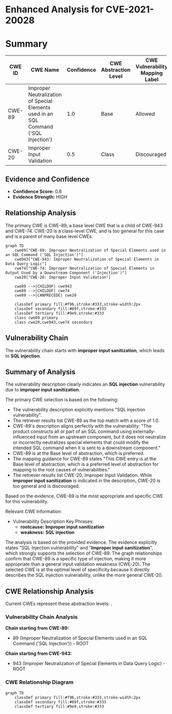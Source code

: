 # Enhanced Analysis for CVE-2021-20028

# Summary
| CWE ID | CWE Name | Confidence | CWE Abstraction Level | CWE Vulnerability Mapping Label | CWE-Vulnerability Mapping Notes |
|---|---|---|---|---|---|
| CWE-89 | Improper Neutralization of Special Elements used in an SQL Command ('SQL Injection') | 1.0 | Base | Allowed | Primary CWE |
| CWE-20 | Improper Input Validation | 0.5 | Class | Discouraged | Secondary Candidate |

## Evidence and Confidence

*   **Confidence Score:** 0.8
*   **Evidence Strength:** HIGH

## Relationship Analysis
The primary CWE is CWE-89, a base level CWE that is a child of CWE-943 and CWE-74. CWE-20 is a class-level CWE, and is too general for this case and is a parent of many base level CWEs.

```mermaid
graph TD
    cwe89["CWE-89: Improper Neutralization of Special Elements used in an SQL Command ('SQL Injection')"]
    cwe943["CWE-943: Improper Neutralization of Special Elements in Data Query Logic"]
    cwe74["CWE-74: Improper Neutralization of Special Elements in Output Used by a Downstream Component ('Injection')"]
    cwe20["CWE-20: Improper Input Validation"]
    
    cwe89 -->|CHILDOF| cwe943
    cwe89 -->|CHILDOF| cwe74   
    cwe89 -->|CANPRECEDE| cwe20
    
    classDef primary fill:#f96,stroke:#333,stroke-width:2px
    classDef secondary fill:#69f,stroke:#333
    classDef tertiary fill:#9e9,stroke:#333
    class cwe89 primary
    class cwe20,cwe943,cwe74 secondary
```

## Vulnerability Chain
The vulnerability chain starts with **improper input sanitization**, which leads to **SQL injection**.

## Summary of Analysis
The vulnerability description clearly indicates an **SQL injection** vulnerability due to **improper input sanitization**.

The primary CWE selection is based on the following:
*   The vulnerability description explicitly mentions "SQL Injection vulnerability".
*   The retriever results list CWE-89 as the top match with a score of 1.0.
*   CWE-89's description aligns perfectly with the vulnerability: "The product constructs all or part of an SQL command using externally-influenced input from an upstream component, but it does not neutralize or incorrectly neutralizes special elements that could modify the intended SQL command when it is sent to a downstream component."
*   CWE-89 is at the Base level of abstraction, which is preferred.
*   The mapping guidance for CWE-89 states "This CWE entry is at the Base level of abstraction, which is a preferred level of abstraction for mapping to the root causes of vulnerabilities."
*   The retriever results list CWE-20, Improper Input Validation. While **improper input sanitization** is indicated in the description, CWE-20 is too general and is discouraged.

Based on the evidence, CWE-89 is the most appropriate and specific CWE for this vulnerability.

Relevant CWE Information:
- Vulnerability Description Key Phrases:
  - **rootcause:** **Improper input sanitization**
  - **weakness:** **SQL injection**

The analysis is based on the provided evidence. The evidence explicitly states "SQL Injection vulnerability" and "**Improper input sanitization**", which strongly supports the selection of CWE-89. The graph relationships confirm that CWE-89 is a specific type of injection, making it more appropriate than a general input validation weakness (CWE-20). The selected CWE is at the optimal level of specificity because it directly describes the SQL injection vulnerability, unlike the more general CWE-20.


## CWE Relationship Analysis

Current CWEs represent these abstraction levels: .


### Vulnerability Chain Analysis

**Chain starting from CWE-89:**
- 89 (Improper Neutralization of Special Elements used in an SQL Command ('SQL Injection')) - ROOT


**Chain starting from CWE-943:**
- 943 (Improper Neutralization of Special Elements in Data Query Logic) - ROOT



### CWE Relationship Diagram

```mermaid
graph TD
    classDef primary fill:#f96,stroke:#333,stroke-width:2px
    classDef secondary fill:#69f,stroke:#333
    classDef tertiary fill:#9e9,stroke:#333
```